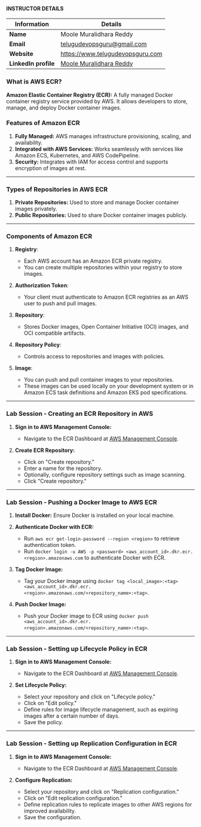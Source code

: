 #### INSTRUCTOR DETAILS

|  Information             | Details                                                                      |
|----------------------    |------------------------------------------------------------------------------|
| **Name**                 | Moole Muralidhara Reddy                                                      |
| **Email**                | telugudevopsguru@gmail.com                                                |
| **Website**              | https://www.telugudevopsguru.com               |
| **LinkedIn profile**     | [Moole Muralidhara Reddy](https://www.linkedin.com/in/moole-muralidhara-reddy) |


### What is AWS ECR?

**Amazon Elastic Container Registry (ECR):** A fully managed Docker container registry service provided by AWS. It allows developers to store, manage, and deploy Docker container images.

### Features of Amazon ECR

1. **Fully Managed:** AWS manages infrastructure provisioning, scaling, and availability.
2. **Integrated with AWS Services:** Works seamlessly with services like Amazon ECS, Kubernetes, and AWS CodePipeline.
3. **Security:** Integrates with IAM for access control and supports encryption of images at rest.

----
### Types of Repositories in AWS ECR

1. **Private Repositories:** Used to store and manage Docker container images privately.
2. **Public Repositories:** Used to share Docker container images publicly.
----
### Components of Amazon ECR

1. **Registry**: 
   - Each AWS account has an Amazon ECR private registry.
   - You can create multiple repositories within your registry to store images.

2. **Authorization Token**: 
   - Your client must authenticate to Amazon ECR registries as an AWS user to push and pull images.

3. **Repository**: 
   - Stores Docker images, Open Container Initiative (OCI) images, and OCI compatible artifacts.

4. **Repository Policy**: 
   - Controls access to repositories and images with policies.

5. **Image**: 
   - You can push and pull container images to your repositories.
   - These images can be used locally on your development system or in Amazon ECS task definitions and Amazon EKS pod specifications.


----
### Lab Session - Creating an ECR Repository in AWS

1. **Sign in to AWS Management Console:**
   - Navigate to the ECR Dashboard at [AWS Management Console](https://console.aws.amazon.com/ecr/).

2. **Create ECR Repository:**
   - Click on "Create repository."
   - Enter a name for the repository.
   - Optionally, configure repository settings such as image scanning.
   - Click "Create repository."
----
### Lab Session - Pushing a Docker Image to AWS ECR

1. **Install Docker:** Ensure Docker is installed on your local machine.

2. **Authenticate Docker with ECR:**
   - Run `aws ecr get-login-password --region <region>` to retrieve authentication token.
   - Run `docker login -u AWS -p <password> <aws_account_id>.dkr.ecr.<region>.amazonaws.com` to authenticate Docker with ECR.

3. **Tag Docker Image:**
   - Tag your Docker image using `docker tag <local_image>:<tag> <aws_account_id>.dkr.ecr.<region>.amazonaws.com/<repository_name>:<tag>`.

4. **Push Docker Image:**
   - Push your Docker image to ECR using `docker push <aws_account_id>.dkr.ecr.<region>.amazonaws.com/<repository_name>:<tag>`.
----
### Lab Session - Setting up Lifecycle Policy in ECR

1. **Sign in to AWS Management Console:**
   - Navigate to the ECR Dashboard at [AWS Management Console](https://console.aws.amazon.com/ecr/).

2. **Set Lifecycle Policy:**
   - Select your repository and click on "Lifecycle policy."
   - Click on "Edit policy."
   - Define rules for image lifecycle management, such as expiring images after a certain number of days.
   - Save the policy.
----
### Lab Session - Setting up Replication Configuration in ECR

1. **Sign in to AWS Management Console:**
   - Navigate to the ECR Dashboard at [AWS Management Console](https://console.aws.amazon.com/ecr/).

2. **Configure Replication:**
   - Select your repository and click on "Replication configuration."
   - Click on "Edit replication configuration."
   - Define replication rules to replicate images to other AWS regions for improved availability.
   - Save the configuration.

